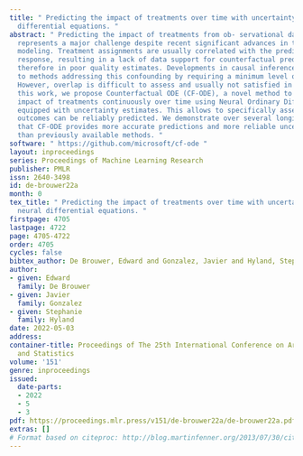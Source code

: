 ```yaml
---
title: " Predicting the impact of treatments over time with uncertainty aware neural
  differential equations. "
abstract: " Predicting the impact of treatments from ob- servational data only still
  represents a major challenge despite recent significant advances in time series
  modeling. Treatment assignments are usually correlated with the predictors of the
  response, resulting in a lack of data support for counterfactual predictions and
  therefore in poor quality estimates. Developments in causal inference have lead
  to methods addressing this confounding by requiring a minimum level of overlap.
  However, overlap is difficult to assess and usually not satisfied in practice. In
  this work, we propose Counterfactual ODE (CF-ODE), a novel method to predict the
  impact of treatments continuously over time using Neural Ordinary Differential Equations
  equipped with uncertainty estimates. This allows to specifically assess which treatment
  outcomes can be reliably predicted. We demonstrate over several longitudinal datasets
  that CF-ODE provides more accurate predictions and more reliable uncertainty estimates
  than previously available methods. "
software: " https://github.com/microsoft/cf-ode "
layout: inproceedings
series: Proceedings of Machine Learning Research
publisher: PMLR
issn: 2640-3498
id: de-brouwer22a
month: 0
tex_title: " Predicting the impact of treatments over time with uncertainty aware
  neural differential equations. "
firstpage: 4705
lastpage: 4722
page: 4705-4722
order: 4705
cycles: false
bibtex_author: De Brouwer, Edward and Gonzalez, Javier and Hyland, Stephanie
author:
- given: Edward
  family: De Brouwer
- given: Javier
  family: Gonzalez
- given: Stephanie
  family: Hyland
date: 2022-05-03
address:
container-title: Proceedings of The 25th International Conference on Artificial Intelligence
  and Statistics
volume: '151'
genre: inproceedings
issued:
  date-parts:
  - 2022
  - 5
  - 3
pdf: https://proceedings.mlr.press/v151/de-brouwer22a/de-brouwer22a.pdf
extras: []
# Format based on citeproc: http://blog.martinfenner.org/2013/07/30/citeproc-yaml-for-bibliographies/
---
```

